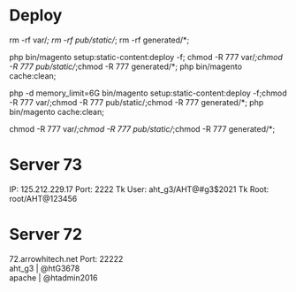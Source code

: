 #	Deploy

rm -rf var/*; rm -rf pub/static/*; rm -rf generated/*;

php bin/magento setup:static-content:deploy -f; chmod -R 777 var/*;chmod -R 777 pub/static/*;chmod -R 777 generated/*; php bin/magento cache:clean;

php -d memory_limit=6G bin/magento setup:static-content:deploy -f;chmod -R 777 var/;chmod -R 777 pub/static/;chmod -R 777 generated/*; php bin/magento cache:clean;

chmod -R 777 var/*;chmod -R 777 pub/static/*;chmod -R 777 generated/*;


# Server 73
IP: 125.212.229.17
Port: 2222
Tk User: aht_g3/AHT@#g3$2021
Tk Root: root/AHT@123456

# Server 72
72.arrowhitech.net
Port: 22222 <br>
aht_g3 | @htG3678 <br>
apache | @htadmin2016

